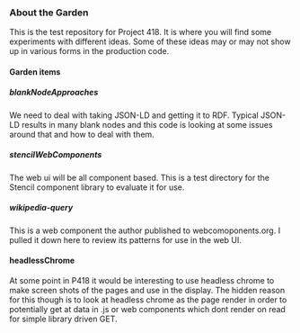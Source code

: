 ### About the Garden

This is the test repository for Project 418.  It is where you will find some experiments with different ideas. 
Some of these ideas may or may not show up in various forms in the production code.

#### Garden items

##### blankNodeApproaches
We need to deal with taking JSON-LD and getting it to RDF.  Typical JSON-LD results in many blank 
nodes and this code is looking at some issues around that and how to deal with them.

##### stencilWebComponents
The web ui will be all component based.  This is a test directory for the Stencil component library 
to evaluate it for use.

##### wikipedia-query
This is a web component the author published to webcomoponents.org.  I pulled it down here to review its
patterns for use in the web UI.

#### headlessChrome
At some point in P418 it would be interesting to use headless chrome to make screen shots 
of the pages and use in the display.   The hidden reason for this though is to look at headless
chrome as the page render in order to potentially get at data in .js or web components which dont
render on read for simple library driven GET.


